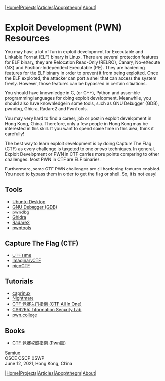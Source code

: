 |[Home](/README.md)|[Projects](/projects.md)|[Articles](/articles.md)|[Apophthegm](/apophthegm.md)|[About](/about.md)|

# Exploit Development (PWN) Resources

You may have a lot of fun in exploit development for Executable and Linkable Format (ELF) binary in Linux.  There are several protection features for ELF binary, they are Relocation Read-Only (RELRO), Canary, No-eXecute (NX) and Position-Independent Executable (PIE).  They are hardening features for the ELF binary in order to prevent it from being exploited.  Once the ELF exploited, the attacker can port a shell that can access the system freely.  However, those features can be bypassed in certain situations.

You should have knownledge in C, (or C++), Python and assemble programming languages for doing exploit development.  Meanwhile, you should also have knownledge in some tools, such as GNU Debugger (GDB), pwndbg, Ghidra, Radare2 and PwnTools.

You may very hard to find a career, job or post in exploit development in Hong Kong, China.  Therefore, only a few people in Hong Kong may be interested in this skill.  If you want to spend some time in this area, think it carefully!

The best way to learn exploit development is by doing Capture The Flag (CTF) as every challenge is targeted to one or two techniques.  In general, Exploit Development or PWN in CTF carries more points comparing to other challenges.  Most PWN in CTF are ELF binaries.

Furthermore, some CTF PWN challenges are all hardening features enabled.  You need to bypass them in order to get the flag or shell.  So, it is not easy!

## Tools
- [Ubuntu Desktop](https://ubuntu.com/download/desktop)  
- [GNU Debugger (GDB)](https://www.gnu.org/software/gdb/)  
- [pwndbg](https://github.com/pwndbg/pwndbg)  
- [Ghidra](https://ghidra-sre.org/)  
- [Radare2](https://www.radare.org/n/)  
- [pwntools](https://github.com/Gallopsled/pwntools)  

## Capture The Flag (CTF)
- [CTFTime](https://ctftime.org/)  
- [ImaginaryCTF](https://imaginaryctf.org/)  
- [picoCTF](https://picoctf.org/)  

## Tutorials
- [caprinux](https://caprinux.github.io/)  
- [Nightmare](https://guyinatuxedo.github.io/)  
- [CTF 竞赛入门指南 (CTF All In One)](https://www.bookstack.cn/books/CTF-All-In-One)  
- [CS6265: Information Security Lab](https://tc.gts3.org/cs6265/2019/tut/tut01-warmup1.html)  
- [pwn.college](https://pwn.college/)  

## Books
- [CTF 竞赛权威指南 (Pwn篇)](https://github.com/firmianay/CTF-All-In-One)  

Samiux  
OSCE  OSCP  OSWP  
June 12, 2021, Hong Kong, China  

|[Home](/README.md)|[Projects](/projects.md)|[Articles](/articles.md)|[Apophthegm](/apophthegm.md)|[About](/about.md)|
